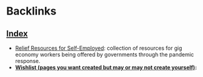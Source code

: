 
# Backlinks
## [Index](<Index.md>)
- [Relief Resources for Self-Employed](<Relief Resources for Self-Employed.md>): collection of resources for gig economy workers being offered by governments through the pandemic response.
- **[Wishlist (pages you want created but may or may not create yourself)](<Wishlist (pages you want created but may or may not create yourself).md>):**

